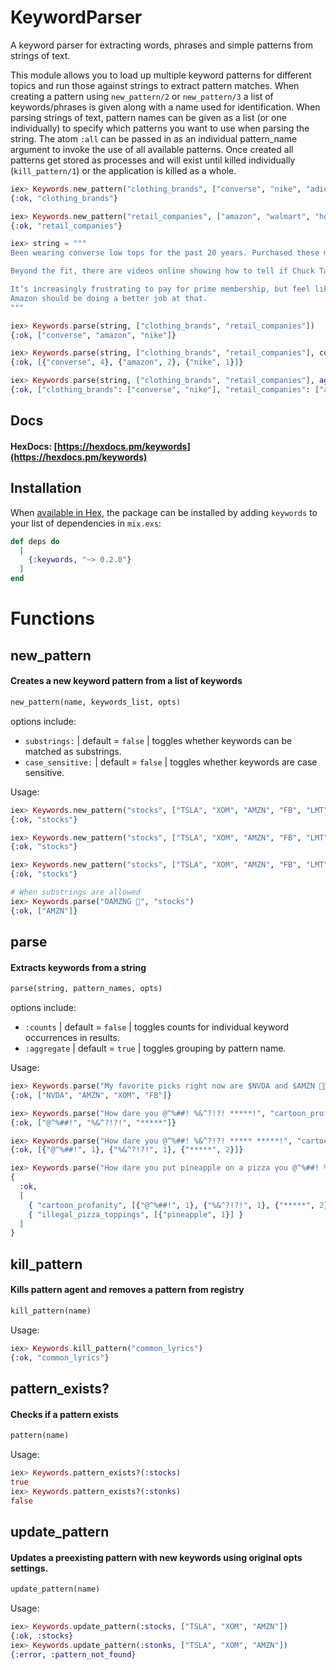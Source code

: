 # KeywordParser

A keyword parser for extracting words, phrases and simple patterns from strings of text.  

This module allows you to load up multiple keyword patterns for different topics and run those against strings to extract pattern matches.
When creating a pattern using `new_pattern/2` or `new_pattern/3` a list of keywords/phrases is given along with a name used for identification. 
When parsing strings of text, pattern names can be given as a list (or one individually) to specify which patterns you want to use when parsing the string.
The atom `:all` can be passed in as an individual pattern_name argument to invoke the use of all available patterns.
Once created all patterns get stored as processes and will exist until killed individually (`kill_pattern/1`) or the application is killed as a whole.

```elixir
iex> Keywords.new_pattern("clothing_brands", ["converse", "nike", "adidas", "paige", "hanes"])
{:ok, "clothing_brands"}

iex> Keywords.new_pattern("retail_companies", ["amazon", "walmart", "home depot"])
{:ok, "retail_companies"}

iex> string = """
Been wearing converse low tops for the past 20 years. Purchased these maroon Chuck Taylor low tops recently, and I wasn’t thrilled..

Beyond the fit, there are videos online showing how to tell if Chuck Taylor converse are counterfeit or real.. I purchased a shoe with the “o” in converse having a star in the center. That is how to tell if they’re legitimate sneakers made by converse. What I received by amazon are sneakers with a plain old “o” , no star, see photos..

It’s increasingly frustrating to pay for prime membership, but feel like your just another shopper. I don’t feel like it’s my job to dig through countless sellers on amazon to determine which are selling legitimate products, and which are selling knock off nike and converse shoes.
Amazon should be doing a better job at that.
"""

iex> Keywords.parse(string, ["clothing_brands", "retail_companies"])
{:ok, ["converse", "amazon", "nike"]}

iex> Keywords.parse(string, ["clothing_brands", "retail_companies"], counts: true)
{:ok, [{"converse", 4}, {"amazon", 2}, {"nike", 1}]}

iex> Keywords.parse(string, ["clothing_brands", "retail_companies"], aggreagte: false)
{:ok, ["clothing_brands": ["converse", "nike"], "retail_companies": ["amazon"]]}
```

## Docs

#### HexDocs: [https://hexdocs.pm/keywords](https://hexdocs.pm/keywords)

## Installation

When [available in Hex](https://hex.pm/docs/publish), the package can be installed
by adding `keywords` to your list of dependencies in `mix.exs`:

```elixir
def deps do
  [
    {:keywords, "~> 0.2.0"}
  ]
end
```

# Functions

## new_pattern
#### Creates a new keyword pattern from a list of keywords
```elixir
new_pattern(name, keywords_list, opts)
```

options include:
- `substrings:` | default = `false` | toggles whether keywords can be matched as substrings.
- `case_sensitive:` | default = `false` | toggles whether keywords are case sensitive.

Usage:
```elixir
iex> Keywords.new_pattern("stocks", ["TSLA", "XOM", "AMZN", "FB", "LMT", "NVDA"])
{:ok, "stocks"}

iex> Keywords.new_pattern("stocks", ["TSLA", "XOM", "AMZN", "FB", "LMT", "NVDA"], case_sensitive: true)
{:ok, "stocks"}

iex> Keywords.new_pattern("stocks", ["TSLA", "XOM", "AMZN", "FB", "LMT", "NVDA"], case_sensitive: true, substrings: true)
{:ok, "stocks"}

# When substrings are allowed
iex> Keywords.parse("OAMZNG 🌝", "stocks")
{:ok, ["AMZN"]}
```

## parse
#### Extracts keywords from a string
```elixir
parse(string, pattern_names, opts)
```

options include:
- `:counts` | default = `false` | toggles counts for individual keyword occurrences in results.
- `:aggregate` | default = `true` | toggles grouping by pattern name.

Usage:
```elixir
iex> Keywords.parse("My favorite picks right now are $NVDA and $AMZN 🚀🚀🚀, but XOM and fb have my attention 🌝", "stocks")
{:ok, ["NVDA", "AMZN", "XOM", "FB"]}

iex> Keywords.parse("How dare you @^%##! %&^?!?! *****!", "cartoon_profanity")
{:ok, ["@^%##!", "%&^?!?!", "*****"]}

iex> Keywords.parse("How dare you @^%##! %&^?!?! ***** *****!", "cartoon_profanity", counts: true)
{:ok, [{"@^%##!", 1}, {"%&^?!?!", 1}, {"*****", 2}]}

iex> Keywords.parse("How dare you put pineapple on a pizza you @^%##! %&^?!?! ***** *****!", ["cartoon_profanity", "illegal_pizza_toppings"], counts: true, aggregate: false)
{
  :ok, 
  [
    { "cartoon_profanity", [{"@^%##!", 1}, {"%&^?!?!", 1}, {"*****", 2}] }, 
    { "illegal_pizza_toppings", [{"pineapple", 1}] }
  ]
}
```

## kill_pattern
#### Kills pattern agent and removes a pattern from registry
```elixir
kill_pattern(name)
```
Usage:
```elixir
iex> Keywords.kill_pattern("common_lyrics")
{:ok, "common_lyrics"}
```

## pattern_exists?
#### Checks if a pattern exists
```elixir
pattern(name)
```
Usage:
```elixir
iex> Keywords.pattern_exists?(:stocks)
true
iex> Keywords.pattern_exists?(:stonks)
false
```

## update_pattern
#### Updates a preexisting pattern with new keywords using original opts settings.
```elixir
update_pattern(name)
```
Usage:
```elixir
iex> Keywords.update_pattern(:stocks, ["TSLA", "XOM", "AMZN"])
{:ok, :stocks}
iex> Keywords.update_pattern(:stonks, ["TSLA", "XOM", "AMZN"])
{:error, :pattern_not_found}
```


